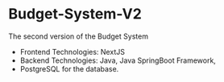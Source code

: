 # Budget-System-V2
 The second version of the Budget System
 
 - Frontend Technologies: NextJS
 - Backend Technologies: Java, Java SpringBoot Framework,
 - PostgreSQL for the database.
